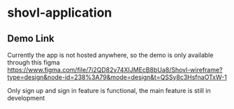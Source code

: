 # shovl-application

## Demo Link
Currently the app is not hosted anywhere, so the demo is only available through this figma
https://www.figma.com/file/7i2QD82v74XIJMEcB8bUa8/Shovl-wireframe?type=design&node-id=238%3A79&mode=design&t=QSSy8c3HsfnaOTxW-1

Only sign up and sign in feature is functional, the main feature is still in development
